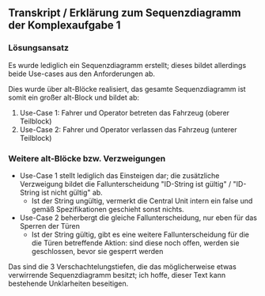 ## Transkript / Erklärung zum Sequenzdiagramm der Komplexaufgabe 1

### Lösungsansatz

Es wurde lediglich ein Sequenzdiagramm erstellt; dieses bildet allerdings beide Use-cases aus den Anforderungen ab.

Dies wurde über alt-Blöcke realisiert, das gesamte Sequenzdiagramm ist somit ein großer alt-Block und bildet ab:

1. Use-Case 1: Fahrer und Operator betreten das Fahrzeug (oberer Teilblock)
2. Use-Case 2: Fahrer und Operator verlassen das Fahrzeug (unterer Teilblock)

### Weitere alt-Blöcke bzw. Verzweigungen

- Use-Case 1 stellt lediglich das Einsteigen dar; die zusätzliche Verzweigung bildet die Fallunterscheidung "ID-String
  ist gültig" / "ID-String ist nicht gültig" ab.
    - Ist der String ungültig, vermerkt die Central Unit intern ein false und gemäß Spezifikationen geschieht sonst
      nichts.
- Use-Case 2 beherbergt die gleiche Fallunterscheidung, nur eben für das Sperren der Türen
    - Ist der String gültig, gibt es eine weitere Fallunterscheidung für die die Türen betreffende Aktion: sind diese
      noch offen, werden sie geschlossen, bevor sie gesperrt werden

Das sind die 3 Verschachtelungstiefen, die das möglicherweise etwas verwirrende Sequenzdiagramm besitzt; ich hoffe,
dieser Text kann bestehende Unklarheiten beseitigen.